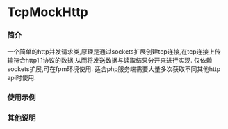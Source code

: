 # TcpMockHttp
### 简介
一个简单的http并发请求类,原理是通过sockets扩展创建tcp连接,在tcp连接上传输符合http1.1协议的数据,从而将发送数据与读取结果分开来进行实现.
仅依赖sockets扩展,可在fpm环境使用.
适合php服务端需要大量多次获取不同其他http api时使用.

### 使用示例


### 其他说明

